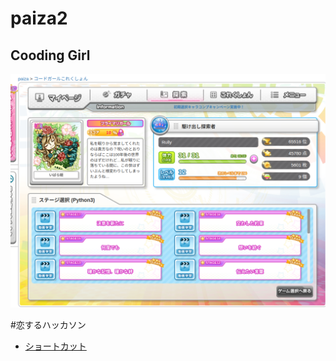 # paiza2

## Cooding Girl

![Coding Girl](./image/codinggirl.png)

#恋するハッカソン
- [ショートカット](./paiza2/shortcat.py)
